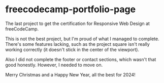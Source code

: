 # freecodecamp-portfolio-page
The last project to get the certification for Responsive Web Design at freeCodeCamp.

This is not the best project, but I'm proud of what I managed to complete. There's some features lacking, such as the project square isn't really working correctly (it doesn't stick in the center of the viewport).

Also I did not complete the footer or contact sections, which wasn't that good honestly. However, I needed to move on.

Merry Christmas and a Happy New Year, all the best for 2024!
